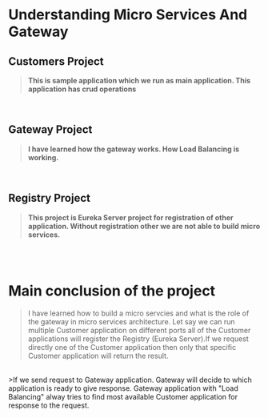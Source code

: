 # Understanding Micro Services And Gateway

## Customers Project
>**This is sample application which we run as main application. This application has crud operations**

<br>

## Gateway Project
> **I have learned how the gateway works. How Load Balancing is working.**

<br>

## Registry Project
>**This project is Eureka Server project for registration of other application. Without registration other we are not able to build micro services.**

<br/> <br>

# Main conclusion of the project

> I have learned how to build a micro servcies and what is the role of the gateway in micro services architecture. Let say we can run multiple Customer application on different ports all of the Customer applications will register the  Registry (Eureka Server).If we request directly one of the Customer application then only that specific Customer application will return the result. <br>
<br>
>If we  send request to Gateway application. Gateway will decide to which application is ready to give response. Gateway application with "Load Balancing" alway tries to find most available Customer application  for response to the request.
